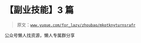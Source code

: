 # 【副业技能】3 篇

> 原文：[`www.yuque.com/for_lazy/zhoubao/mkotknyturnsrafr`](https://www.yuque.com/for_lazy/zhoubao/mkotknyturnsrafr)

公众号懒人找资源，懒人专属群分享